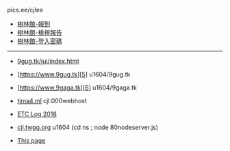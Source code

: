 pics.ee/cjlee
- [樹林館-報到][1]
- [樹林館-檢視報告][2]
- [樹林館-登入密碼][3]




----
- [9gug.tk/jui/index.html][4] 
- [https://www.9gug.tk][5] u1604/9gug.tk
- [https://www.9gaga.tk][6] u1604/9gaga.tk
- [tjma4.ml][7] cjl.000webhost

- [ETC Log 2018][8]

- [cjl.twgg.org][90] u1604 (cd ns ; node 80nodeserver.js)
- [This page][99]


[1]: https://tjma4.herokuapp.com/
[2]: https://tjma4.herokuapp.com/report
[3]: https://tjma4.herokuapp.com/a4a4
[4]: https://9gug.tk/jui/index.html
[5]: https://www.9gug.tk
[6]: https://www.9gaga.tk
[7]: http://tjma4.ml
[8]: https://docs.google.com/forms/d/e/1FAIpQLScdIW4xjqUirrbZsCb4joUYrCayetxO4RIznLX9b4w-rZZTkg/viewform?c=0&w=1&usp=mail_form_link

[90]: http://cjl.twgg.org
[99]: https://github.com/cjlee/cjlee.github.io/edit/master/mylink.md

